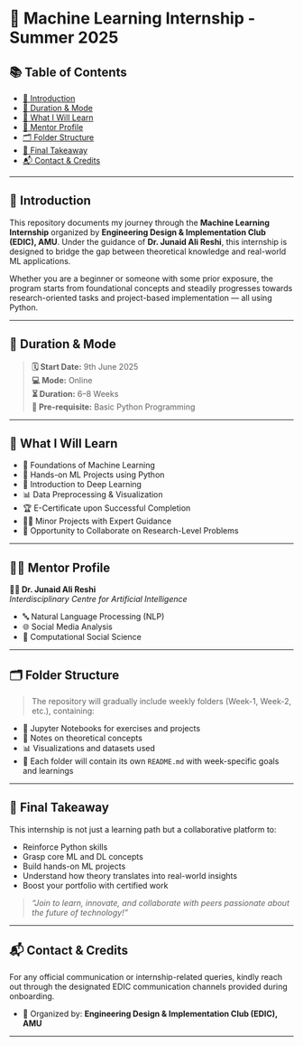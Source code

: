 # 🚀 Machine Learning Internship - Summer 2025

## 📚 Table of Contents

- [📖 Introduction](#-introduction)
- [📅 Duration & Mode](#-duration--mode)
- [📌 What I Will Learn](#-what-i-will-learn)
- [🧠 Mentor Profile](#-mentor-profile)
- [🗂️ Folder Structure](#-folder-structure)
- [🎯 Final Takeaway](#-final-takeaway)
- [📬 Contact & Credits](#-contact--credits)

---

## 📖 **Introduction**

This repository documents my journey through the **Machine Learning Internship** organized by **Engineering Design & Implementation Club (EDIC), AMU**. Under the guidance of **Dr. Junaid Ali Reshi**, this internship is designed to bridge the gap between theoretical knowledge and real-world ML applications.

Whether you are a beginner or someone with some prior exposure, the program starts from foundational concepts and steadily progresses towards research-oriented tasks and project-based implementation — all using Python.

---

## 📅 **Duration & Mode**

> **🗓️ Start Date:** 9th June 2025  
> **💻 Mode:** Online  
> **⏳ Duration:** 6–8 Weeks  
> **📘 Pre-requisite:** Basic Python Programming

---

## 🧠 **What I Will Learn**

- 🌱 Foundations of Machine Learning  
- 🐍 Hands-on ML Projects using Python  
- 🧠 Introduction to Deep Learning  
- 📊 Data Preprocessing & Visualization  
- 🏆 E-Certificate upon Successful Completion  
- 🧑‍💻 Minor Projects with Expert Guidance  
- 🔬 Opportunity to Collaborate on Research-Level Problems  

---

## 🧑‍🏫 **Mentor Profile**

**👨‍🔬 Dr. Junaid Ali Reshi**  
_Interdisciplinary Centre for Artificial Intelligence_

- 🔤 Natural Language Processing (NLP)  
- 🌐 Social Media Analysis  
- 🧠 Computational Social Science

---

## 🗂️ **Folder Structure**

> The repository will gradually include weekly folders (Week-1, Week-2, etc.), containing:

- 📓 Jupyter Notebooks for exercises and projects  
- 📄 Notes on theoretical concepts  
- 📊 Visualizations and datasets used  
- 📁 Each folder will contain its own `README.md` with week-specific goals and learnings  

---

## 🎯 **Final Takeaway**

This internship is not just a learning path but a collaborative platform to:
- Reinforce Python skills  
- Grasp core ML and DL concepts  
- Build hands-on ML projects  
- Understand how theory translates into real-world insights  
- Boost your portfolio with certified work  

> _“Join to learn, innovate, and collaborate with peers passionate about the future of technology!”_  

---

## 📬 Contact & Credits

For any official communication or internship-related queries, kindly reach out through the designated EDIC communication channels provided during onboarding.

- 🏫 Organized by: **Engineering Design & Implementation Club (EDIC), AMU**

---